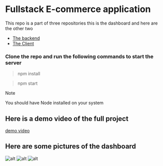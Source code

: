 # Fullstack E-commerce application
This repo is a part of three repositories this is the dashboard and here are the other two
- [The backend](https://github.com/ahmedElsehrawy/ecommerceBackend)
- [The Client](https://github.com/ahmedElsehrawy/ecommerce-client)


### Clone the repo and run the following commands to start the server
> npm install

> npm start

> [!NOTE]
> You should have Node installed on your system


## Here is a demo video of the full project
[demo video](https://drive.google.com/file/d/1kJWgLTsbgrz3pEkroa1Et7o97uW2HWFk/view?usp=sharing)

## Here are some pictures of the dashboard
![alt](https://res.cloudinary.com/dsnth7hww/image/upload/v1705471221/2024-01-17_11_cdb69h.png)
![alt](https://res.cloudinary.com/dsnth7hww/image/upload/v1705471220/2024-01-17_9_ysnucd.png)
![alt](https://res.cloudinary.com/dsnth7hww/image/upload/v1705471222/2024-01-17_8_oet7mw.png)
